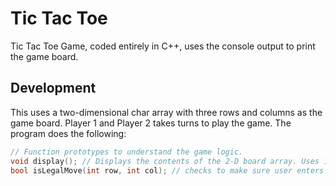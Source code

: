 # Tic Tac Toe
Tic Tac Toe Game, coded entirely in C++, uses the console output to print the game board.

## Development
This uses a two-dimensional char array with three rows and columns as the game board. Player 1 and Player 2 takes turns to play the game. The program does the following:
```C++
// Function prototypes to understand the game logic.
void display(); // Displays the contents of the 2-D board array. Uses iomanip to format the output.
bool isLegalMove(int row, int col); // checks to make sure user enters appropriate position and the position is empty.
```
